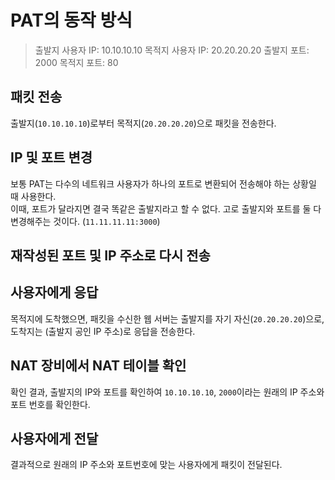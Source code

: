 # PAT의 동작 방식

> 출발지 사용자 IP: 10.10.10.10
> 목적지 사용자 IP: 20.20.20.20
> 출발지 포트: 2000
> 목적지 포트: 80

## 패킷 전송

출발지(`10.10.10.10`)로부터 목적지(`20.20.20.20`)으로 패킷을 전송한다.

## IP 및 포트 변경

보통 PAT는 다수의 네트워크 사용자가 하나의 포트로 변환되어 전송해야 하는 상황일 때 사용한다.  
이때, 포트가 달라지면 결국 똑같은 출발지라고 할 수 없다. 고로 출발지와 포트를 둘 다 변경해주는 것이다. (`11.11.11.11:3000`)  

## 재작성된 포트 및 IP 주소로 다시 전송

## 사용자에게 응답

목적지에 도착했으면, 패킷을 수신한 웹 서버는 출발지를 자기 자신(`20.20.20.20`)으로, 도착지는 (출발지 공인 IP 주소)로 응답을 전송한다.

## NAT 장비에서 NAT 테이블 확인

확인 결과, 출발지의 IP와 포트를 확인하여 `10.10.10.10`, `2000`이라는 원래의 IP 주소와 포트 번호를 확인한다.

## 사용자에게 전달

결과적으로 원래의 IP 주소와 포트번호에 맞는 사용자에게 패킷이 전달된다.

